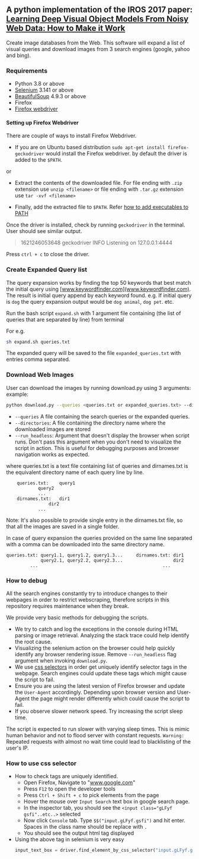 ## A python implementation of the IROS 2017 paper: [Learning Deep Visual Object Models From Noisy Web Data: How to Make it Work](https://www.researchgate.net/publication/314115657_Learning_Deep_Visual_Object_Models_From_Noisy_Web_Data_How_to_Make_it_Work)


Create image databases from the Web.
This software will expand a list of visual queries and download images from 3 search engines (google, yahoo and bing).

### Requirements

* Python 3.8 or above
* [Selenium](https://www.selenium.dev/documentation/en/selenium_installation/installing_selenium_libraries/#_python_) 3.141 or above
* [BeautifulSoup](https://www.crummy.com/software/BeautifulSoup/#Download) 4.9.3 or above
* Firefox
* [Firefox webdriver](https://github.com/mozilla/geckodriver/releases)

#### Setting up Firefox Webdriver
There are couple of ways to install Firefox Webdriver.


* If you are on Ubuntu based distribution `sudo apt-get install firefox-geckodriver` would install the Firefox webdriver. by default the driver is added to the `$PATH`.

or

* Extract the contents of the downloaded file.
For file ending with `.zip` extension use `unzip <filename>` or file ending with `.tar.gz` extension use `tar -xvf <filename>`

* Finally, add the extracted file to `$PATH`. Refer [how to add executables to PATH](https://www.selenium.dev/documentation/en/webdriver/driver_requirements/#adding-executables-to-your-path)

Once the driver is installed, check by running `geckodriver` in the terminal. User should see similar output.
> 1621246053648   geckodriver INFO    Listening on 127.0.0.1:4444

Press `ctrl + c` to close the driver.

### Create Expanded Query list

The query expansion works by finding the top 50 keywords that best match the initial query using [www.keywordfinder.com](www.keywordfinder.com). The result is initial query append by each keyword found.
e.g. If initial query is `dog` the query expansion output would be `dog animal`, `dog pet`. etc.

Run the bash script `expand.sh` with 1 argument file containing (the list of queries that are separated by line) from terminal

For e.g.
```bash
sh expand.sh queries.txt
```

The expanded query will be saved to the file `expanded_queries.txt` with entries comma separated.

### Download Web Images

User can download the images by running download.py using 3 arguments:
example:

```bash
python download.py --queries <queries.txt or expanded_queries.txt> --directories dirnames.txt --run_headless
```

* `--queries` A file containing the search queries or the expanded queries.
* `--directories`: A file containing the directory name where the downloaded images are stored
* `--run_headless`: Argument that doesn't display the browser when script runs. Don't pass this argument when you don't need to visualize the script in action. This is useful for debugging purposes and browser navigation works as expected.

where queries.txt is a text file containing list of queries and dirnames.txt is the equivalent directory name of each query line by line.


		queries.txt:	query1
				query2
				...
		dirnames.txt:	dir1
         		 	dir2
				...

Note: It's also possible to provide single entry in the dirnames.txt file, so that all the images are saved in a single folder.

In case of query expansion the queries provided on the same line separated with a comma can be downloaded into the same directory name.

	queries.txt: query1.1, query1.2, query1.3...     dirnames.txt: dir1
        	     query2.1, query2.2, query2.3...                   dir2
  		     ...                                               ...


### How to debug

All the search engines constantly try to introduce changes to their webpages in order to restrict webscraping, therefore scripts in this repository requires maintenance when they break.

We provide very basic methods for debugging the scripts.

* We try to catch and log the exceptions in the console during HTML parsing or image retrieval. Analyzing the stack trace could help identify the root cause.
* Visualizing the selenium action on the browser could help quickly identify any browser rendering issue. Remove `--run_headless` flag argument when invoking `download.py`.
* We use [css selectors](https://www.w3schools.com/cssref/css_selectors.asp) in order get uniquely identify selector tags in the webpage. Search engines could update these tags which might cause the script to fail.
* Ensure you are using the latest version of Firefox browser and update the `User-Agent` accordingly. Depending upon browser version and User-Agent the page might render differently which could cause the script to fail.
* If you observe slower network speed. Try increasing the script sleep time.

The script is expected to run slower with varying sleep times. This is mimic human behavior and not to flood server with constant requests.
`Warning:` Repeated requests with almost no wait time could lead to blacklisting of the user's IP.

### How to use css selector
* How to check tags are uniquely identified.
	* Open Firefox, Navigate to "www.google.com"
	* Press `F12` to open the developer tools
	* Press `Ctrl + Shift + c` to pick elements from the page
	* Hover the mouse over `Input Search` text box in google search page.
	* In the inspector tab, you should see the `<input class="gLFyf gsfi"..etc..>` selected
	* Now click `Console` tab. Type `$$("input.gLFyf.gsfi")` and hit enter. Spaces in the class name should be replace with `.`
	* You should see the output html tag displayed
* Using the above tag in selenium is very easy
	```python
	input_text_box = driver.find_element_by_css_selector("input.gLFyf.gsfi")
	```
